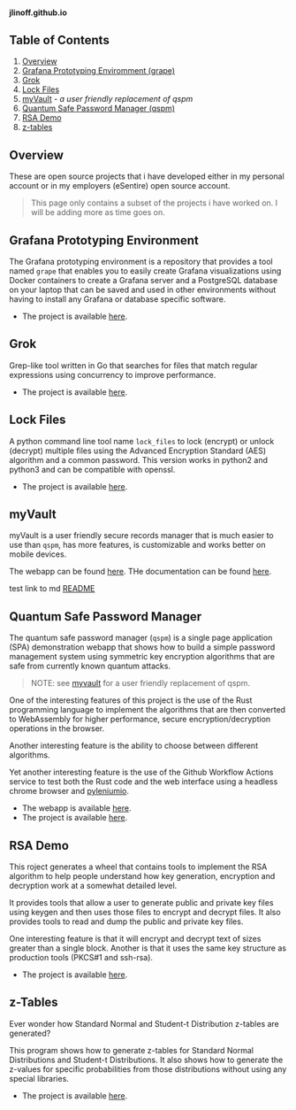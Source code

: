 #### jlinoff.github.io

## Table of Contents

1. [Overview](#overview)
1. [Grafana Prototyping Enviromment (grape)](#grafana-prototyping-environment)
1. [Grok](#grok)
1. [Lock Files](#lock-files)
1. [myVault](#myvault) - _a user friendly replacement of qspm_
1. [Quantum Safe Password Manager (qspm)](#quantum-safe-password-manager)
1. [RSA Demo](#rsa-demo)
1. [z-tables](#z-tables)

## Overview
These are open source projects that i have developed either in my personal account or in
my employers (eSentire) open source account.

> This page only contains a subset of the projects i have worked on.
> I will be adding more as time goes on.

## Grafana Prototyping Environment
The Grafana prototyping environment is a repository that provides a tool named `grape` that
enables you to easily create Grafana visualizations using Docker containers to create a Grafana server and
a PostgreSQL database on your laptop that can be saved and used in other environments without having
to install any Grafana or database specific software.

* The project is available [here](https://github.com/eSentire/grape).

## Grok
Grep-like tool written in Go that searches for files that match regular expressions
using concurrency to improve performance.

* The project is available [here](https://github.com/eSentire/grok).

## Lock Files
A python command line tool name `lock_files` to lock (encrypt) or unlock (decrypt)
multiple files using the Advanced Encryption Standard (AES) algorithm and a common password. 
This version works in python2 and python3 and can be compatible with openssl.

* The project is available [here](https://github.com/eSentire/lock_files).

## myVault
myVault is a user friendly secure records manager that is much easier to use
than `qspm`, has more features, is customizable and works better on mobile devices.

The webapp can be found [here](https://jlinoff.github.io/myvault/index.html).
THe documentation can be found [here](https://jlinoff.github.io/myvault/help/index.html).

test link to md [README](README.md)

## Quantum Safe Password Manager
The quantum safe password manager (`qspm`) is a single page application (SPA) demonstration
webapp that shows how to build a simple password management system using symmetric key encryption
algorithms that are safe from currently known quantum attacks.

> NOTE: see [myvault](#mvault) for a user friendly replacement of qspm.

One of the interesting features of this project is the use of the Rust programming language to
implement the algorithms that are then converted to WebAssembly for higher performance, 
secure encryption/decryption operations in the browser.

Another interesting feature is the ability to choose between different algorithms.

Yet another interesting feature is the use of the Github Workflow Actions service to
test both the Rust code and the web interface using a headless chrome browser and
[pyleniumio](https://github.com/ElSnoMan/pyleniumio).

* The webapp is available [here](https://esentire.github.io/qspm/).
* The project is available [here](https://github.com/eSentire/qspm).

## RSA Demo
This roject generates a wheel that contains tools to implement the RSA algorithm to help people
understand how key generation, encryption and decryption work at a somewhat detailed level.

It provides tools that allow a user to generate public and private key files using keygen and
then uses those files to encrypt and decrypt files. It also provides tools to read and dump the public and private key files.

One interesting feature is that it will encrypt and decrypt text of sizes greater than a single block. 
Another is that it uses the same key structure as production tools (PKCS#1 and ssh-rsa).

* The project is available [here](https://github.com/jlinoff/rsa_demo).

## z-Tables
Ever wonder how Standard Normal and Student-t Distribution z-tables are generated?

This program shows how to generate z-tables for Standard Normal Distributions and Student-t Distributions. 
It also shows how to generate the z-values for specific probabilities from those distributions without using any special libraries.

* The project is available [here](https://github.com/jlinoff/ztables).
